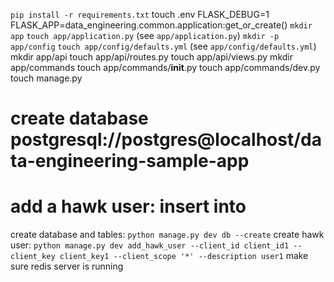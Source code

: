 `pip install -r requirements.txt`
touch .env
FLASK_DEBUG=1
FLASK_APP=data_engineering.common.application:get_or_create()
`mkdir app`
`touch app/application.py`
(see `app/application.py`)
`mkdir -p app/config`
`touch app/config/defaults.yml`
(see `app/config/defaults.yml`)
mkdir app/api
touch app/api/routes.py
touch app/api/views.py
mkdir app/commands
touch app/commands/__init__.py
touch app/commands/dev.py
touch manage.py
# create database postgresql://postgres@localhost/data-engineering-sample-app
# add a hawk user: insert into
create database and tables: `python manage.py dev db --create`
create hawk user: `python manage.py dev add_hawk_user --client_id client_id1 --client_key client_key1 --client_scope '*' --description user1`
make sure redis server is running
